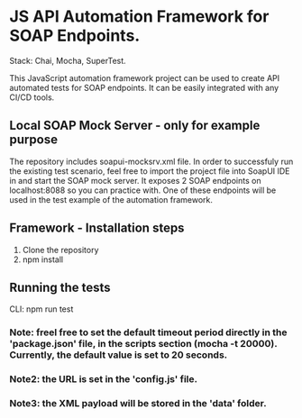 # JS API Automation Framework for SOAP Endpoints.

Stack: Chai, Mocha, SuperTest.

This JavaScript automation framework project can be used to create API automated tests for SOAP endpoints. It can be easily integrated with any CI/CD tools.

## Local SOAP Mock Server - only for example purpose
The repository includes soapui-mocksrv.xml file. In order to successfuly run the existing test scenario, feel free to import the project file into SoapUI IDE in and start the SOAP mock server. It exposes 2 SOAP endpoints on localhost:8088 so you can practice with. One of these endpoints will be used in the test example of the automation framework.



## Framework - Installation steps
1. Clone the repository
2. npm install

## Running the tests
CLI: npm run test

### Note: freel free to set the default timeout period directly in the 'package.json' file, in the scripts section (mocha -t 20000). Currently, the default value is set to 20 seconds.

### Note2: the URL is set in the 'config.js' file.

### Note3: the XML payload will be stored in the 'data' folder.
